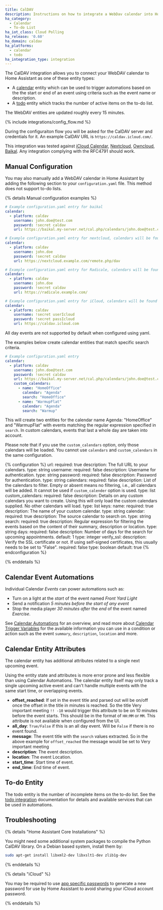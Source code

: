 ```yaml
---
title: CalDAV
description: Instructions on how to integrate a WebDav calendar into Home Assistant.
ha_category:
  - Calendar
  - To-do List
ha_iot_class: Cloud Polling
ha_release: '0.60'
ha_domain: caldav
ha_platforms:
  - calendar
  - todo
ha_integration_type: integration
---
```


The CalDAV integration allows you to connect your WebDAV calendar to Home Assistant
as one of these entity types:

-  A [calendar](/integrations/calendar) entity which can be used to trigger automations based on the the start or end of an event using criteria such as the event name or description.
- A [todo](/integrations/todo) entity which tracks the number of active items
on the to-do list.

The WebDAV entities are updated roughly every 15 minutes. 

{% include integrations/config_flow.md %}

During the configuraiton flow you will be asked for the CalDAV server and credentials
for it. An example CalDAV URL is `https://caldav.icloud.com/`.

This integration was tested against [iCloud Calendar](https://www.icloud.com/calendar/), [Nextcloud](https://nextcloud.com/), [Owncloud](https://owncloud.org/), [Baikal](https://sabre.io/baikal/). Any integration complying with the RFC4791 should work.

## Manual Configuration

You may also manually add a WebDAV calendar in Home Assistant by adding the following section to your `configuration.yaml` file. This method does not support to-do lists.

{% details Manual configuration examples %}

```yaml
# Example configuration.yaml entry for baikal
calendar:
  - platform: caldav
    username: john.doe@test.com
    password: !secret caldav
    url: https://baikal.my-server.net/cal.php/calendars/john.doe@test.com/default
```

```yaml
# Example configuration.yaml entry for nextcloud, calendars will be found automatically
calendar:
  - platform: caldav
    username: john.doe
    password: !secret caldav
    url: https://nextcloud.example.com/remote.php/dav
```

```yaml
# Example configuration.yaml entry for Radicale, calendars will be found automatically
calendar:
  - platform: caldav
    username: john.doe
    password: !secret caldav
    url: https://radicale.example.com/
```

```yaml
# Example configuration.yaml entry for iCloud, calendars will be found automatically
calendar:
  - platform: caldav
    username: !secret userIcloud
    password: !secret passIcloud
    url: https://caldav.icloud.com
```

All day events are not supported by default when configured using yaml.

The examples below create calendar entities that match specific search criteria.

```yaml
# Example configuration.yaml entry
calendar:
  - platform: caldav
    username: john.doe@test.com
    password: !secret caldav
    url: https://baikal.my-server.net/cal.php/calendars/john.doe@test.com/default
    custom_calendars:
      - name: "HomeOffice"
        calendar: "Agenda"
        search: "HomeOffice"
      - name: "WarmupFlat"
        calendar: "Agenda"
        search: "Warmup"
```

This will create two entities for the calendar name Agenda: "HomeOffice" and "WarmupFlat" with events matching the regular expression specified in `search`. In custom calendars, events that last a whole day are taken into account.

Please note that if you use the `custom_calendars` option, only those calendars will be loaded. You cannot use `calendars` and `custom_calendars` in the same configuration.

{% configuration %}
url:
  required: true
  description: The full URL to your calendars.
  type: string
username:
  required: false
  description: Username for authentication.
  type: string
password:
  required: false
  description: Password for authentication.
  type: string
calendars:
  required: false
  description: List of the calendars to filter. Empty or absent means no filtering, i.e., all calendars will be added. It cannot be used if `custom_calender` option is used.
  type: list
custom_calendars:
  required: false
  description: Details on any custom calendars you want to create. Using this will only load the custom calendars supplied. No other calendars will load.
  type: list
  keys:
    name:
      required: true
      description: The name of your custom calendar.
      type: string
    calendar:
      required: true
      description: The source calendar to search on.
      type: string
    search:
      required: true
      description: Regular expression for filtering the events based on the content of their summary, description or location.
      type: string
days:
  required: false
  description: Number of days for the search for upcoming appointments.
  default: 1
  type: integer
verify_ssl:
  description: Verify the SSL certificate or not. If using self-signed certificates, this usually needs to be set to "False".
  required: false
  type: boolean
  default: true
{% endconfiguration %}

{% enddetails %}


## Calendar Event Automations

Individual Calendar *Events* can power automations such as:

- Turn on a light at the *start* of the event named *Front Yard Light*
- Send a notification *5 minutes before the start of any event*
- Stop the media player *30 minutes after* the *end* of the event named *Exercise*.

See [Calendar Automations](/integrations/calendar#automation) for an overview, and read more about [Calendar Trigger Variables](/docs/automation/templating/#calendar) for the available information you can use in a condition or action such as the event `summary`, `description`, `location` and more.

## Calendar Entity Attributes

The calendar entity has additional attributes related to a single next upcoming event.

<div class='note'>

Using the entity state and attributes is more error prone and less flexible than using Calendar Automations. The calendar entity itself may only track a single upcoming active event and can't handle multiple events with the same start time, or overlapping events.

</div>

- **offset_reached**: If set in the event title and parsed out will be on/off once the offset in the title in minutes is reached. So the title Very important meeting `!! -10` would trigger this attribute to be on 10 minutes before the event starts. This should be in the format of `HH:MM` or `MM`. This attribute is not available when configured from the UI.
- **all_day**: `True/False` if this is an all day event. Will be `False` if there is no event found.
- **message**: The event title with the `search` values extracted. So in the above example for `offset_reached` the message would be set to Very important meeting
- **description**: The event description.
- **location**: The event Location.
- **start_time**: Start time of event.
- **end_time**: End time of event.

## To-do Entity

The todo entity is the number of incomplete items on the to-do list. See the
[todo integration](/integrations/todo) documentation for details and available
services that can be used in automations.

## Troubleshooting

{% details "Home Assistant Core Installations" %}

You might need some additional system packages to compile the Python CalDAV library. On a Debian based system, install them by:

```bash
sudo apt-get install libxml2-dev libxslt1-dev zlib1g-dev
```

{% enddetails %}

{% details "iCloud" %}

You may be required to use [app specific passwords](https://support.apple.com/en-us/102654)
to generate a new password for use by Home Assistant to avoid sharing your iCloud account
password.

{% enddetails %}